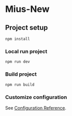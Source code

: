 # Mius-New

## Project setup
```
npm install
```

### Local run project
```
npm run dev
```

### Build project
```
npm run build
```

### Customize configuration
See [Configuration Reference](https://cli.vuejs.org/config/).
